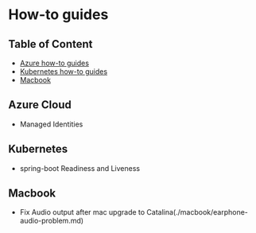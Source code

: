 # How-to guides

Table of Content
---
* [Azure how-to guides](#azure-cloud)
* [Kubernetes how-to guides](#kubernetes)
* [Macbook](#macbook)

## Azure Cloud
- Managed Identities

## Kubernetes
- spring-boot Readiness and Liveness

## Macbook
- Fix Audio output after mac upgrade to Catalina(./macbook/earphone-audio-problem.md)
